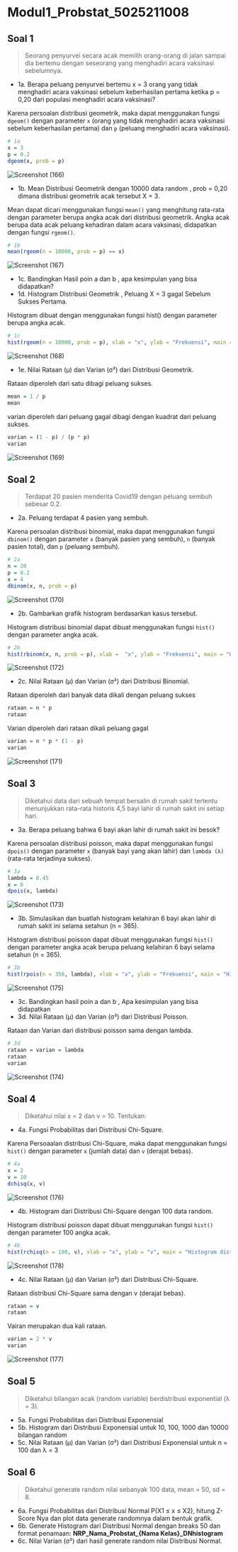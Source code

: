 # Modul1_Probstat_5025211008

## Soal 1
> Seorang penyurvei secara acak memilih orang-orang di jalan sampai dia bertemu dengan seseorang yang menghadiri acara vaksinasi sebelumnya. 
- 1a. Berapa peluang penyurvei bertemu x = 3 orang yang tidak menghadiri acara vaksinasi  sebelum keberhasilan pertama ketika p = 0,20 dari populasi menghadiri acara vaksinasi?

Karena persoalan distribusi geometrik, maka dapat menggunakan fungsi `dgeom()` dengan parameter `x` (orang yang tidak menghadiri acara vaksinasi  sebelum keberhasilan pertama) dan `p` (peluang menghadiri acara vaksinasi). 

```R
# 1a
x = 3
p = 0.2
dgeom(x, prob = p)
```
![Screenshot (166)](https://user-images.githubusercontent.com/96050618/195115471-1e498b07-063e-4740-8874-41d635af052b.png)

- 1b. Mean Distribusi Geometrik dengan 10000 data random , prob = 0,20 dimana distribusi geometrik acak tersebut X = 3.

Mean dapat dicari menggunakan fungsi `mean()` yang menghitung rata-rata dengan parameter berupa angka acak dari distribusi geometrik. Angka acak berupa data acak peluang kehadiran dalam acara vaksinasi, didapatkan dengan fungsi `rgeom()`.

```R
# 1b
mean(rgeom(n = 10000, prob = p) == x)
```
![Screenshot (167)](https://user-images.githubusercontent.com/96050618/195115961-375840cc-4aa8-44a2-93ca-8012be7b3f82.png)

- 1c. Bandingkan Hasil poin a dan b , apa kesimpulan yang bisa didapatkan?
- 1d. Histogram Distribusi Geometrik , Peluang X = 3 gagal Sebelum Sukses Pertama.

Histogram dibuat dengan menggunakan fungsi hist() dengan parameter berupa angka acak.
```R
# 1c
hist(rgeom(n = 10000, prob = p), xlab = "x", ylab = "Frekuensi", main = "Histogram Distribusi Geometrik")
```
![Screenshot (168)](https://user-images.githubusercontent.com/96050618/195115977-84dd01b8-d21a-4518-a902-cb44e33a0533.png)
- 1e. Nilai Rataan (μ) dan Varian (σ²) dari Distribusi Geometrik.

Rataan diperoleh dari satu dibagi peluang sukses.
```R
mean = 1 / p
mean
```
varian diperoleh dari peluang gagal dibagi dengan kuadrat dari peluang sukses.
```R
varian = (1 - p) / (p * p)
varian
```
![Screenshot (169)](https://user-images.githubusercontent.com/96050618/195115989-ca175a06-f8fc-4e25-9f2e-9bb2d8808ef4.png)

## Soal 2
> Terdapat 20 pasien menderita Covid19 dengan peluang sembuh sebesar 0.2.
- 2a. Peluang terdapat 4 pasien yang sembuh.

Karena persoalan distribusi binomial, maka dapat menggunakan fungsi `dbinom()` dengan parameter `x` (banyak pasien yang sembuh), `n` (banyak pasien total), dan `p` (peluang sembuh).
```R
# 2a
n = 20
p = 0.2
x = 4
dbinom(x, n, prob = p)
```
![Screenshot (170)](https://user-images.githubusercontent.com/96050618/195117237-48d80ee6-9803-4865-b18a-1e316f29dd8f.png)

- 2b. Gambarkan grafik histogram berdasarkan kasus tersebut.

Histogram distribusi binomial dapat dibuat menggunakan fungsi `hist()` dengan parameter angka acak.
```R
# 2b
hist(rbinom(x, n, prob = p), xlab =  "x", ylab = "Frekuensi", main = "Histogram Distribusi Binomial")
```
![Screenshot (172)](https://user-images.githubusercontent.com/96050618/195117282-9495f828-4cdd-4013-8611-7625ffa7248a.png)

- 2c. Nilai Rataan (μ) dan Varian (σ²) dari Distribusi Binomial.

Rataan diperoleh dari banyak data dikali dengan peluang sukses
```R
rataan = n * p
rataan
```
Varian diperoleh dari rataan dikali peluang gagal
```R
varian = n * p * (1 - p)
varian
```
![Screenshot (171)](https://user-images.githubusercontent.com/96050618/195117258-0cd8098a-765d-4903-adbc-b90f3b8d1238.png)

## Soal 3
> Diketahui data dari  sebuah tempat bersalin di rumah sakit tertentu menunjukkan rata-rata historis 4,5 bayi lahir di rumah sakit ini setiap hari.
- 3a. Berapa peluang bahwa 6 bayi akan lahir di rumah sakit ini besok?

Karena persoalan distribusi poisson, maka dapat menggunakan fungsi `dpois()` dengan parameter `x` (banyak bayi yang akan lahir) dan `lambda (λ)` (rata-rata terjadinya sukses).
```R
# 3a
lambda = 0.45
x = 6
dpois(x, lambda)
```
![Screenshot (173)](https://user-images.githubusercontent.com/96050618/195120009-2b772bb5-8359-4ad1-9ebd-474d2241ab06.png)

- 3b. Simulasikan dan buatlah histogram kelahiran 6 bayi akan lahir di rumah sakit ini  selama setahun (n = 365).

Histogram distribusi poisson dapat dibuat menggunakan fungsi `hist()` dengan parameter angka acak berupa peluang kelahiran 6 bayi selama setahun (n = 365).
```R
# 3b
hist(rpois(n = 356, lambda), xlab = "x", ylab = "Frekuensi", main = "Histogram binomial Poisson selama setahun (n = 365)")
```
![Screenshot (175)](https://user-images.githubusercontent.com/96050618/195120000-7396d284-0ec7-46d7-a8e5-a2b5f5bf1c74.png)

- 3c. Bandingkan hasil poin a dan b , Apa kesimpulan yang bisa didapatkan
- 3d. Nilai Rataan (μ) dan Varian (σ²) dari Distribusi Poisson.

Rataan dan Varian dari distribusi poisson sama dengan lambda.
```R
# 3d
rataan = varian = lambda
rataan
varian
```
![Screenshot (174)](https://user-images.githubusercontent.com/96050618/195120014-e8bb9f3d-16f0-4111-b433-a3b2bbb9f8d9.png)

## Soal 4
> Diketahui nilai x = 2 dan v = 10. Tentukan:
- 4a. Fungsi Probabilitas dari Distribusi Chi-Square.

Karena Persoaalan distribusi Chi-Square, maka dapat menggunakan fungsi `hist()` dengan parameter `x` (jumlah data) dan `v` (derajat bebas).
```R
# 4a
x = 2
v = 10
dchisq(x, v)
```
![Screenshot (176)](https://user-images.githubusercontent.com/96050618/195120637-835608b0-3092-4004-afeb-770f3a96a521.png)

- 4b. Histogram dari Distribusi Chi-Square dengan 100 data random.

Histogram distribusi poisson dapat dibuat menggunakan fungsi `hist()` dengan parameter 100 angka acak.
```R
# 4b
hist(rchisq(n = 100, v), xlab = "x", ylab = "v", main = "Histogram distribusi Chi Square dengan 100 data random")
```
![Screenshot (178)](https://user-images.githubusercontent.com/96050618/195120670-82930306-db8b-4fe4-887d-def6bfba9cb5.png)

- 4c. Nilai Rataan (μ) dan Varian (σ²) dari Distribusi Chi-Square.

Rataan distribusi Chi-Square sama dengan v (derajat bebas).
```R
rataan = v
rataan
```
Vairan merupakan dua kali rataan.
```R
varian = 2 * v
varian
```
![Screenshot (177)](https://user-images.githubusercontent.com/96050618/195120662-df592fb0-0c89-4dbd-8668-783ca99373fb.png)

## Soal 5
> Diketahui bilangan acak (random variable) berdistribusi exponential (λ = 3).
- 5a. Fungsi Probabilitas dari Distribusi Exponensial 
- 5b. Histogram dari Distribusi Exponensial untuk 10, 100, 1000 dan 10000 bilangan random
- 5c. Nilai Rataan (μ) dan Varian (σ²) dari Distribusi Exponensial untuk n = 100 dan λ = 3

## Soal 6
> Diketahui generate random nilai sebanyak 100 data, mean = 50, sd = 8.
- 6a. Fungsi Probabilitas dari Distribusi Normal P(X1 ≤ x ≤ X2), hitung Z-Score Nya dan plot data generate randomnya dalam bentuk grafik.
- 6b. Generate Histogram dari Distribusi Normal dengan breaks 50 dan format penamaan: **NRP_Nama_Probstat_{Nama Kelas}_DNhistogram**
- 6c. Nilai Varian (σ²) dari hasil generate random nilai Distribusi Normal.
